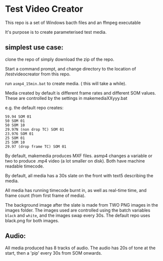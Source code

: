 # Test Video Creator

This repo is a set of Windows bacth files and an ffmpeg executable

It's purpose is to create parameterised test media.

## simplest use case:

clone the repo of simply download the zip of the repo.

Start a command prompt, and change directory to the location of /testvideocreator from this repo.

run `asmp4_15min.bat` to create media.  ( this will take a while).

Media created by default is different frame rates and different SOM values.  These are controlled by the settings in makemediaXXyyy.bat

e.g. the default repo creates:

```
59.94 SOM 01
50 SOM 01
50 SOM 10
29.97N (non drop TC) SOM 01
23.976 SOM 01
25 SOM 01
25 SOM 10
29.97 (drop frame TC) SOM 01
```

By default, makemedia produces MXF files.  asmp4 changes a variable or two to produce .mp4 video (a lot smaller on disk).  Both have machine readable timecode.

By default, all media has a 30s slate on the front with text5 describing the media.

All media has running timecode burnt in, as well as real-time time, and frame count (from first frame of media).

The background image after the slate is made from TWO PNG images in the images folder.  The images used are controlled using the batch variables `black` and `white`, 
and the images swap every 30s.  The default repo uses black.png for both images.

## Audio:

All media produced has 8 tracks of audio.  The audio has 20s of tone at the start, then a 'pip' every 30s from SOM onwards.





